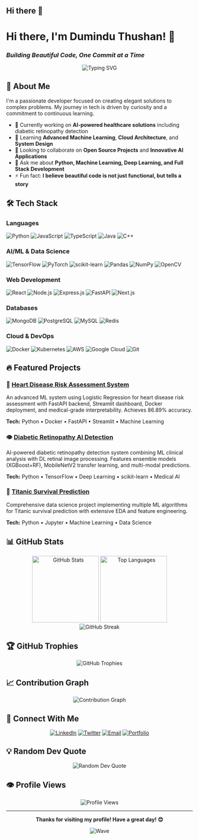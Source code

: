 ## Hi there 👋

<!--
**codedbydumi/codedbydumi** is a ✨ _special_ ✨ repository because its `README.md` (this file) appears on your GitHub profile.

Here are some ideas to get you started:

- 🔭 I’m currently working on ...
- 🌱 I’m currently learning ...
- 👯 I’m looking to collaborate on ...
- 🤔 I’m looking for help with ...
- 💬 Ask me about ...
- 📫 How to reach me: ...
- 😄 Pronouns: ...
- ⚡ Fun fact: ...
-->
# Hi there, I'm Dumindu Thushan! 👋
### *Building Beautiful Code, One Commit at a Time*

<div align="center">
  <img src="https://readme-typing-svg.herokuapp.com?font=Fira+Code&pause=1000&color=58A6FF&center=true&vCenter=true&width=435&lines=Full+Stack+Developer;AI+%26+ML+Enthusiast;Open+Source+Contributor;Problem+Solver" alt="Typing SVG" />
</div>

## 🚀 About Me

I'm a passionate developer focused on creating elegant solutions to complex problems. My journey in tech is driven by curiosity and a commitment to continuous learning.

- 🔭 Currently working on **AI-powered healthcare solutions** including diabetic retinopathy detection
- 🌱 Learning **Advanced Machine Learning**, **Cloud Architecture**, and **System Design**
- 👯 Looking to collaborate on **Open Source Projects** and **Innovative AI Applications**
- 💬 Ask me about **Python, Machine Learning, Deep Learning, and Full Stack Development**
- ⚡ Fun fact: **I believe beautiful code is not just functional, but tells a story**

## 🛠️ Tech Stack

### Languages
![Python](https://img.shields.io/badge/Python-3776AB?style=for-the-badge&logo=python&logoColor=white)
![JavaScript](https://img.shields.io/badge/JavaScript-F7DF1E?style=for-the-badge&logo=javascript&logoColor=black)
![TypeScript](https://img.shields.io/badge/TypeScript-007ACC?style=for-the-badge&logo=typescript&logoColor=white)
![Java](https://img.shields.io/badge/Java-ED8B00?style=for-the-badge&logo=openjdk&logoColor=white)
![C++](https://img.shields.io/badge/C++-00599C?style=for-the-badge&logo=cplusplus&logoColor=white)

### AI/ML & Data Science
![TensorFlow](https://img.shields.io/badge/TensorFlow-FF6F00?style=for-the-badge&logo=tensorflow&logoColor=white)
![PyTorch](https://img.shields.io/badge/PyTorch-EE4C2C?style=for-the-badge&logo=pytorch&logoColor=white)
![scikit-learn](https://img.shields.io/badge/scikit--learn-F7931E?style=for-the-badge&logo=scikit-learn&logoColor=white)
![Pandas](https://img.shields.io/badge/Pandas-150458?style=for-the-badge&logo=pandas&logoColor=white)
![NumPy](https://img.shields.io/badge/NumPy-013243?style=for-the-badge&logo=numpy&logoColor=white)
![OpenCV](https://img.shields.io/badge/OpenCV-5C3EE8?style=for-the-badge&logo=opencv&logoColor=white)

### Web Development
![React](https://img.shields.io/badge/React-20232A?style=for-the-badge&logo=react&logoColor=61DAFB)
![Node.js](https://img.shields.io/badge/Node.js-339933?style=for-the-badge&logo=nodedotjs&logoColor=white)
![Express.js](https://img.shields.io/badge/Express.js-000000?style=for-the-badge&logo=express&logoColor=white)
![FastAPI](https://img.shields.io/badge/FastAPI-009688?style=for-the-badge&logo=fastapi&logoColor=white)
![Next.js](https://img.shields.io/badge/Next.js-000000?style=for-the-badge&logo=nextdotjs&logoColor=white)

### Databases
![MongoDB](https://img.shields.io/badge/MongoDB-47A248?style=for-the-badge&logo=mongodb&logoColor=white)
![PostgreSQL](https://img.shields.io/badge/PostgreSQL-316192?style=for-the-badge&logo=postgresql&logoColor=white)
![MySQL](https://img.shields.io/badge/MySQL-4479A1?style=for-the-badge&logo=mysql&logoColor=white)
![Redis](https://img.shields.io/badge/Redis-DC382D?style=for-the-badge&logo=redis&logoColor=white)

### Cloud & DevOps
![Docker](https://img.shields.io/badge/Docker-2496ED?style=for-the-badge&logo=docker&logoColor=white)
![Kubernetes](https://img.shields.io/badge/Kubernetes-326CE5?style=for-the-badge&logo=kubernetes&logoColor=white)
![AWS](https://img.shields.io/badge/AWS-232F3E?style=for-the-badge&logo=amazonaws&logoColor=white)
![Google Cloud](https://img.shields.io/badge/Google_Cloud-4285F4?style=for-the-badge&logo=google-cloud&logoColor=white)
![Git](https://img.shields.io/badge/Git-F05032?style=for-the-badge&logo=git&logoColor=white)

## 🔥 Featured Projects

### 🏥 [Heart Disease Risk Assessment System](https://github.com/codedbydumi/heart-disease)
An advanced ML system using Logistic Regression for heart disease risk assessment with FastAPI backend, Streamlit dashboard, Docker deployment, and medical-grade interpretability. Achieves 86.89% accuracy.

**Tech:** Python • Docker • FastAPI • Streamlit • Machine Learning

### 👁️ [Diabetic Retinopathy AI Detection](https://github.com/codedbydumi/diabetic-retinopathy-ai)
AI-powered diabetic retinopathy detection system combining ML clinical analysis with DL retinal image processing. Features ensemble models (XGBoost+RF), MobileNetV2 transfer learning, and multi-modal predictions.

**Tech:** Python • TensorFlow • Deep Learning • scikit-learn • Medical AI

### 🚀 [Titanic Survival Prediction](https://github.com/codedbydumi/titanic-project)
Comprehensive data science project implementing multiple ML algorithms for Titanic survival prediction with extensive EDA and feature engineering.

**Tech:** Python • Jupyter • Machine Learning • Data Science

## 📊 GitHub Stats

<div align="center">
  <img src="https://github-readme-stats.vercel.app/api?username=codedbydumi&show_icons=true&theme=tokyonight&hide_border=true&include_all_commits=true&count_private=true" alt="GitHub Stats" height="180"/>
  <img src="https://github-readme-stats.vercel.app/api/top-langs/?username=codedbydumi&layout=compact&theme=tokyonight&hide_border=true&langs_count=8" alt="Top Languages" height="180"/>
</div>

<div align="center">
  <img src="https://github-readme-streak-stats.herokuapp.com/?user=codedbydumi&theme=tokyonight&hide_border=true" alt="GitHub Streak" />
</div>

## 🏆 GitHub Trophies

<div align="center">
  <img src="https://github-profile-trophy.vercel.app/?username=codedbydumi&theme=tokyonight&no-frame=true&row=1&column=7" alt="GitHub Trophies" />
</div>

## 📈 Contribution Graph

<div align="center">
  <img src="https://github-readme-activity-graph.vercel.app/graph?username=codedbydumi&theme=tokyo-night&hide_border=true" alt="Contribution Graph" />
</div>

## 🤝 Connect With Me

<div align="center">
  
[![LinkedIn](https://img.shields.io/badge/LinkedIn-0077B5?style=for-the-badge&logo=linkedin&logoColor=white)](https://linkedin.com/in/duminduthushan)
[![Twitter](https://img.shields.io/badge/Twitter-1DA1F2?style=for-the-badge&logo=twitter&logoColor=white)](https://twitter.com/codedbydumi)
[![Email](https://img.shields.io/badge/Email-D14836?style=for-the-badge&logo=gmail&logoColor=white)](mailto:your.email@example.com)
[![Portfolio](https://img.shields.io/badge/Portfolio-000000?style=for-the-badge&logo=About.me&logoColor=white)](https://your-portfolio.com)

</div>

## 💡 Random Dev Quote

<div align="center">
  <img src="https://quotes-github-readme.vercel.app/api?type=horizontal&theme=tokyonight" alt="Random Dev Quote" />
</div>

## 👁️ Profile Views

<div align="center">
  <img src="https://komarev.com/ghpvc/?username=codedbydumi&style=for-the-badge&color=58A6FF" alt="Profile Views" />
</div>

---

<div align="center">
  <b>Thanks for visiting my profile! Have a great day! 😊</b>
  
  ![Wave](https://raw.githubusercontent.com/mayhemantt/mayhemantt/Update/svg/Bottom.svg)
</div>
